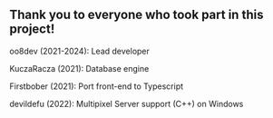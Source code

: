 ## Thank you to everyone who took part in this project!

oo8dev (2021-2024): Lead developer

KuczaRacza (2021): Database engine

Firstbober (2021): Port front-end to Typescript

devildefu (2022): Multipixel Server support (C++) on Windows

